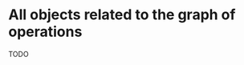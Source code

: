 All objects related to the graph of operations
==============================================

TODO
